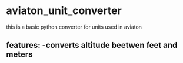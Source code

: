 # aviaton_unit_converter
this is a basic python converter for units used in aviaton

features:
-converts altitude beetwen feet and meters
-
